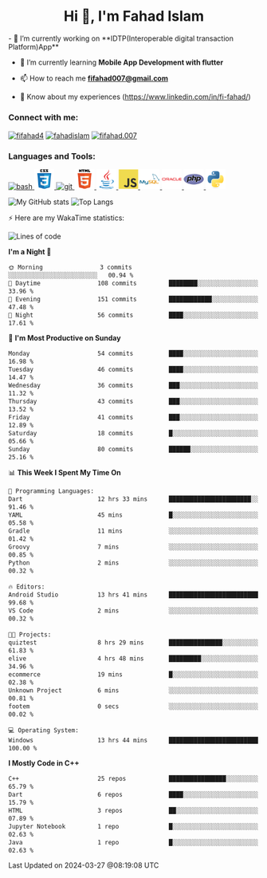<h1 align="center">Hi 👋, I'm Fahad Islam</h1>
- 🔭 I’m currently working on **IDTP(Interoperable digital transaction Platform)App**

- 🌱 I’m currently learning **Mobile App Development with flutter**

- 📫 How to reach me **fifahad007@gmail.com**

- 📄 Know about my experiences (https://www.linkedin.com/in/fi-fahad/)

<h3 align="left">Connect with me:</h3>
<p align="left">
<a href="https://twitter.com/fifahad4" target="blank"><img align="center" src="https://raw.githubusercontent.com/rahuldkjain/github-profile-readme-generator/master/src/images/icons/Social/twitter.svg" alt="fifahad4" height="30" width="40" /></a>
<a href="https://www.linkedin.com/in/fi-fahad/" target="blank"><img align="center" src="https://raw.githubusercontent.com/rahuldkjain/github-profile-readme-generator/master/src/images/icons/Social/linked-in-alt.svg" alt="fahadislam" height="30" width="40" /></a>
<a href="https://fb.com/fifahad.007" target="blank"><img align="center" src="https://raw.githubusercontent.com/rahuldkjain/github-profile-readme-generator/master/src/images/icons/Social/facebook.svg" alt="fifahad.007" height="30" width="40" /></a>
</p>

<h3 align="left">Languages and Tools:</h3>
<p align="left"> <a href="https://www.gnu.org/software/bash/" target="_blank" rel="noreferrer"> <img src="https://www.vectorlogo.zone/logos/gnu_bash/gnu_bash-icon.svg" alt="bash" width="40" height="40"/> </a> <a href="https://www.w3schools.com/css/" target="_blank" rel="noreferrer"> <img src="https://raw.githubusercontent.com/devicons/devicon/master/icons/css3/css3-original-wordmark.svg" alt="css3" width="40" height="40"/> </a> <a href="https://git-scm.com/" target="_blank" rel="noreferrer"> <img src="https://www.vectorlogo.zone/logos/git-scm/git-scm-icon.svg" alt="git" width="40" height="40"/> </a> <a href="https://www.w3.org/html/" target="_blank" rel="noreferrer"> <img src="https://raw.githubusercontent.com/devicons/devicon/master/icons/html5/html5-original-wordmark.svg" alt="html5" width="40" height="40"/> </a> <a href="https://www.java.com" target="_blank" rel="noreferrer"> <img src="https://raw.githubusercontent.com/devicons/devicon/master/icons/java/java-original.svg" alt="java" width="40" height="40"/> </a> <a href="https://developer.mozilla.org/en-US/docs/Web/JavaScript" target="_blank" rel="noreferrer"> <img src="https://raw.githubusercontent.com/devicons/devicon/master/icons/javascript/javascript-original.svg" alt="javascript" width="40" height="40"/> </a> <a href="https://www.mysql.com/" target="_blank" rel="noreferrer"> <img src="https://raw.githubusercontent.com/devicons/devicon/master/icons/mysql/mysql-original-wordmark.svg" alt="mysql" width="40" height="40"/> </a> <a href="https://www.oracle.com/" target="_blank" rel="noreferrer"> <img src="https://raw.githubusercontent.com/devicons/devicon/master/icons/oracle/oracle-original.svg" alt="oracle" width="40" height="40"/> </a> <a href="https://www.php.net" target="_blank" rel="noreferrer"> <img src="https://raw.githubusercontent.com/devicons/devicon/master/icons/php/php-original.svg" alt="php" width="40" height="40"/> </a> <a href="https://www.python.org" target="_blank" rel="noreferrer"> <img src="https://raw.githubusercontent.com/devicons/devicon/master/icons/python/python-original.svg" alt="python" width="40" height="40"/> </a> </p>

![My GitHub stats](https://github-readme-stats.vercel.app/api?username=Fahaddada47&show_icons=true&theme=radical)
![Top Langs](https://github-readme-stats.vercel.app/api/top-langs/?username=Fahaddada47&layout=donut)


⚡ Here are my WakaTime statistics:

<!--START_SECTION:waka-->
![Lines of code](https://img.shields.io/badge/From%20Hello%20World%20I%27ve%20Written-433.1%20thousand%20lines%20of%20code-blue)

**I'm a Night 🦉** 

```text
🌞 Morning                3 commits           ░░░░░░░░░░░░░░░░░░░░░░░░░   00.94 % 
🌆 Daytime                108 commits         ████████░░░░░░░░░░░░░░░░░   33.96 % 
🌃 Evening                151 commits         ████████████░░░░░░░░░░░░░   47.48 % 
🌙 Night                  56 commits          ████░░░░░░░░░░░░░░░░░░░░░   17.61 % 
```
📅 **I'm Most Productive on Sunday** 

```text
Monday                   54 commits          ████░░░░░░░░░░░░░░░░░░░░░   16.98 % 
Tuesday                  46 commits          ████░░░░░░░░░░░░░░░░░░░░░   14.47 % 
Wednesday                36 commits          ███░░░░░░░░░░░░░░░░░░░░░░   11.32 % 
Thursday                 43 commits          ███░░░░░░░░░░░░░░░░░░░░░░   13.52 % 
Friday                   41 commits          ███░░░░░░░░░░░░░░░░░░░░░░   12.89 % 
Saturday                 18 commits          █░░░░░░░░░░░░░░░░░░░░░░░░   05.66 % 
Sunday                   80 commits          ██████░░░░░░░░░░░░░░░░░░░   25.16 % 
```


📊 **This Week I Spent My Time On** 

```text
💬 Programming Languages: 
Dart                     12 hrs 33 mins      ███████████████████████░░   91.46 % 
YAML                     45 mins             █░░░░░░░░░░░░░░░░░░░░░░░░   05.58 % 
Gradle                   11 mins             ░░░░░░░░░░░░░░░░░░░░░░░░░   01.42 % 
Groovy                   7 mins              ░░░░░░░░░░░░░░░░░░░░░░░░░   00.85 % 
Python                   2 mins              ░░░░░░░░░░░░░░░░░░░░░░░░░   00.32 % 

🔥 Editors: 
Android Studio           13 hrs 41 mins      █████████████████████████   99.68 % 
VS Code                  2 mins              ░░░░░░░░░░░░░░░░░░░░░░░░░   00.32 % 

🐱‍💻 Projects: 
quiztest                 8 hrs 29 mins       ███████████████░░░░░░░░░░   61.83 % 
elive                    4 hrs 48 mins       █████████░░░░░░░░░░░░░░░░   34.96 % 
ecommerce                19 mins             █░░░░░░░░░░░░░░░░░░░░░░░░   02.38 % 
Unknown Project          6 mins              ░░░░░░░░░░░░░░░░░░░░░░░░░   00.81 % 
footem                   0 secs              ░░░░░░░░░░░░░░░░░░░░░░░░░   00.02 % 

💻 Operating System: 
Windows                  13 hrs 44 mins      █████████████████████████   100.00 % 
```

**I Mostly Code in C++** 

```text
C++                      25 repos            ████████████████░░░░░░░░░   65.79 % 
Dart                     6 repos             ████░░░░░░░░░░░░░░░░░░░░░   15.79 % 
HTML                     3 repos             ██░░░░░░░░░░░░░░░░░░░░░░░   07.89 % 
Jupyter Notebook         1 repo              █░░░░░░░░░░░░░░░░░░░░░░░░   02.63 % 
Java                     1 repo              █░░░░░░░░░░░░░░░░░░░░░░░░   02.63 % 
```




 Last Updated on 2024-03-27 @08:19:08 UTC
<!--END_SECTION:waka-->
